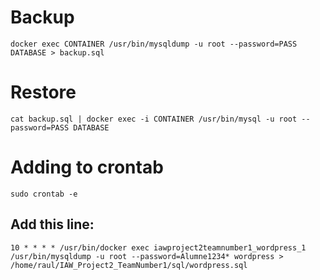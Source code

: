 # Backup
```
docker exec CONTAINER /usr/bin/mysqldump -u root --password=PASS DATABASE > backup.sql
```

# Restore
```
cat backup.sql | docker exec -i CONTAINER /usr/bin/mysql -u root --password=PASS DATABASE
```

# Adding to crontab
```
sudo crontab -e
```

## Add this line:
```
10 * * * * /usr/bin/docker exec iawproject2teamnumber1_wordpress_1 /usr/bin/mysqldump -u root --password=Alumne1234* wordpress > /home/raul/IAW_Project2_TeamNumber1/sql/wordpress.sql
```
